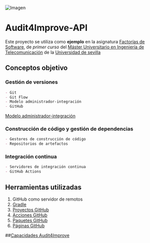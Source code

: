 ![Imagen](https://avatars.githubusercontent.com/u/71695310?s=400&amp;u=ddcba7460f1df463bbbb6e8fd6b5557e64fb114c&amp;v=4)
# Audit4Improve-API

Este proyecto se utiliza como **ejemplo** en la asignatura [Factorías de Software](https://www.us.es/estudiar/que-estudiar/oferta-de-masteres/master-universitario-en-ingenieria-de-telecomunicacion-0/52040007), de _primer curso_ del [Máster Universitario en Ingeniería de Telecomunicación](https://www.us.es/estudiar/que-estudiar/oferta-de-masteres/master-universitario-en-ingenieria-de-telecomunicacion-0) de la [Universidad de sevilla](https://www.us.es)
## Conceptos objetivo
### Gestión de versiones
```markdown
- Git
- Git Flow
- Modelo administrador-integración
- GitHub
```
[Modelo administrador-integración](http://git-scm.com/book/es/v2/Git-en-entornos-distribuidos-Flujos-de-trabajo-distribuidos)
### Construcción de código y gestión de dependencias
```markdown
- Gestores de construcción de código
- Repositorios de artefactos
```
### Integración continua
```markdown
- Servidores de integración continua
- GitHub Actions
```
## Herramientas utilizadas
1. GitHub como servidor de remotos
2. [Gradle](https://gradle.org/)
3. [Proyectos GitHub](https://docs.github.com/en/issues)
4. [Acciones GitHub](https://docs.github.com/en/actions)
5. [Paquetes GitHub](https://docs.github.com/en/packages)
6. [Páginas GitHub](https://docs.github.com/en/pages)

##[Capacidades Audit4Improve](https://mit-fs.github.io/Audit4Improve-API/documentation/)
